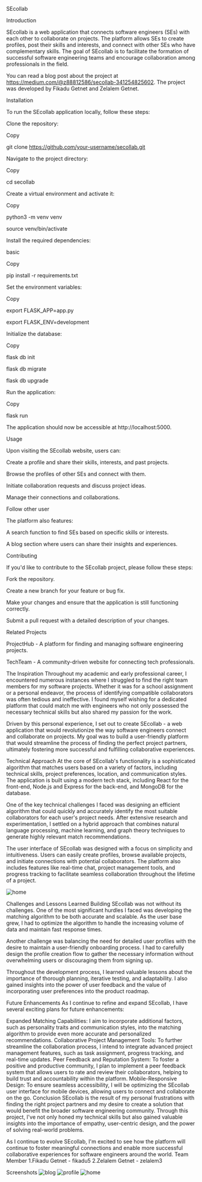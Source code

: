 SEcollab 

Introduction 

SEcollab is a web application that connects software engineers (SEs) with each other to collaborate on projects. The platform allows SEs to create profiles, post their skills and interests, and connect with other SEs who have complementary skills. The goal of SEcollab is to facilitate the formation of successful software engineering teams and encourage collaboration among professionals in the field. 

  

You can read a blog post about the project at https://medium.com/@z88812586/secollab-341254825602. The project was developed by Fikadu Getnet and Zelalem Getnet. 

  

Installation 

To run the SEcollab application locally, follow these steps: 

  

Clone the repository: 

Copy 

git clone https://github.com/your-username/secollab.git 

Navigate to the project directory: 

Copy 

cd secollab 

Create a virtual environment and activate it: 

Copy 

python3 -m venv venv 

source venv/bin/activate 

Install the required dependencies: 

basic 

Copy 

pip install -r requirements.txt 

Set the environment variables: 

Copy 

export FLASK_APP=app.py 

export FLASK_ENV=development 

Initialize the database: 

Copy 

flask db init 

flask db migrate 

flask db upgrade 

Run the application: 

Copy 

flask run 

The application should now be accessible at http://localhost:5000. 

  

Usage 

Upon visiting the SEcollab website, users can: 

  

Create a profile and share their skills, interests, and past projects. 

Browse the profiles of other SEs and connect with them. 

Initiate collaboration requests and discuss project ideas. 

Manage their connections and collaborations. 

Follow other user 

The platform also features: 

A search function to find SEs based on specific skills or interests. 

A blog section where users can share their insights and experiences. 

Contributing 

If you'd like to contribute to the SEcollab project, please follow these steps: 

  

Fork the repository. 

Create a new branch for your feature or bug fix. 

Make your changes and ensure that the application is still functioning correctly. 

Submit a pull request with a detailed description of your changes. 

Related Projects 

ProjectHub - A platform for finding and managing software engineering projects. 

TechTeam - A community-driven website for connecting tech professionals. 

  The Inspiration
Throughout my academic and early professional career, I encountered numerous instances where I struggled to find the right team members for my software projects. Whether it was for a school assignment or a personal endeavor, the process of identifying compatible collaborators was often tedious and ineffective. I found myself wishing for a dedicated platform that could match me with engineers who not only possessed the necessary technical skills but also shared my passion for the work.

Driven by this personal experience, I set out to create SEcollab - a web application that would revolutionize the way software engineers connect and collaborate on projects. My goal was to build a user-friendly platform that would streamline the process of finding the perfect project partners, ultimately fostering more successful and fulfilling collaborative experiences.

Technical Approach
At the core of SEcollab's functionality is a sophisticated algorithm that matches users based on a variety of factors, including technical skills, project preferences, location, and communication styles. The application is built using a modern tech stack, including React for the front-end, Node.js and Express for the back-end, and MongoDB for the database.

One of the key technical challenges I faced was designing an efficient algorithm that could quickly and accurately identify the most suitable collaborators for each user's project needs. After extensive research and experimentation, I settled on a hybrid approach that combines natural language processing, machine learning, and graph theory techniques to generate highly relevant match recommendations.

The user interface of SEcollab was designed with a focus on simplicity and intuitiveness. Users can easily create profiles, browse available projects, and initiate connections with potential collaborators. The platform also includes features like real-time chat, project management tools, and progress tracking to facilitate seamless collaboration throughout the lifetime of a project.

![home](home.PNG)

Challenges and Lessons Learned
Building SEcollab was not without its challenges. One of the most significant hurdles I faced was developing the matching algorithm to be both accurate and scalable. As the user base grew, I had to optimize the algorithm to handle the increasing volume of data and maintain fast response times.

Another challenge was balancing the need for detailed user profiles with the desire to maintain a user-friendly onboarding process. I had to carefully design the profile creation flow to gather the necessary information without overwhelming users or discouraging them from signing up.

Throughout the development process, I learned valuable lessons about the importance of thorough planning, iterative testing, and adaptability. I also gained insights into the power of user feedback and the value of incorporating user preferences into the product roadmap.

Future Enhancements
As I continue to refine and expand SEcollab, I have several exciting plans for future enhancements:

Expanded Matching Capabilities: I aim to incorporate additional factors, such as personality traits and communication styles, into the matching algorithm to provide even more accurate and personalized recommendations.
Collaborative Project Management Tools: To further streamline the collaboration process, I intend to integrate advanced project management features, such as task assignment, progress tracking, and real-time updates.
Peer Feedback and Reputation System: To foster a positive and productive community, I plan to implement a peer feedback system that allows users to rate and review their collaborators, helping to build trust and accountability within the platform.
Mobile-Responsive Design: To ensure seamless accessibility, I will be optimizing the SEcollab user interface for mobile devices, allowing users to connect and collaborate on the go.
Conclusion
SEcollab is the result of my personal frustrations with finding the right project partners and my desire to create a solution that would benefit the broader software engineering community. Through this project, I've not only honed my technical skills but also gained valuable insights into the importance of empathy, user-centric design, and the power of solving real-world problems.

As I continue to evolve SEcollab, I'm excited to see how the platform will continue to foster meaningful connections and enable more successful collaborative experiences for software engineers around the world.
Team Member
1.Fikadu Getnet - fikadu5
2.Zelalem Getnet - zelalem3
  

Screenshots 
![blog](blog.PNG)
![profile](profile.PNG)
![home](home.PNG)

 

 
